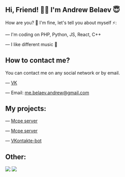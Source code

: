 ## Hi, Friend! 👋🏻 I'm Andrew Belaev 😇

How are you? 🧐 I'm fine, let's tell you about myself ⚡️:

— I'm coding on PHP, Python, JS, React, C++


— I like different music 🎵

## How to contact me?

You can contact me on any social network or by email.

— [VK](https://vk.com/id498281739)

— Email: me.belaev.andrew@gmail.com

## My projects:
— [Mcpe server](vk.com/bunnycraft_mc_pe)

— [Mcpe server](vk.com/mysteryworld_mc_pe)


— [VKontakte-bot](https://vk.com/miaa_bot)

## Other:
![](https://github-readme-stats.vercel.app/api?username=andrewkydev1&show_icons=true&theme=dark&count_private=true&hide_title=true&include_all_commits=true&hide_border=true)
![](https://github-readme-stats.vercel.app/api/top-langs/?username=andrewkydev1&theme=dark&langs_count=10&layout=compact&hide_border=true)
